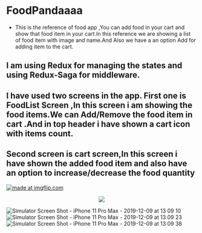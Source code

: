 # FoodPandaaaa
* This is the reference of food app ,You can add food in your cart and show that food item in your cart.In this reference we are showing a list of food item with image and name.And Also we have a an option Add for adding item to the cart.

## I am using Redux for managing the states and using Redux-Saga for middleware.
## I have used two screens in the app. First one is FoodList Screen ,In this screen i am showing the food items.We can Add/Remove the food item in cart .And in top header i have shown a cart icon with items count.
## Second screen is cart screen,In this screen i have shown the added food item and also have an option to increase/decrease the food quantity

<a href="https://imgflip.com/gif/3iv50z"><img src="https://i.imgflip.com/3iv50z.gif" title="made at imgflip.com"/></a>

<div align="center">
    <img src="https://imgflip.com/gif/3iv50z"
         </img> 
</div>


![Simulator Screen Shot - iPhone 11 Pro Max - 2019-12-09 at 13 09 10](https://user-images.githubusercontent.com/17780617/70416707-af2a9f00-1a85-11ea-8560-4061625098a9.png)
![Simulator Screen Shot - iPhone 11 Pro Max - 2019-12-09 at 13 09 23](https://user-images.githubusercontent.com/17780617/70416756-c36e9c00-1a85-11ea-84c2-ef2a53ddfd88.png)
![Simulator Screen Shot - iPhone 11 Pro Max - 2019-12-09 at 13 09 38](https://user-images.githubusercontent.com/17780617/70416781-d5e8d580-1a85-11ea-8cdd-9d84608e4ee0.png)

